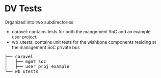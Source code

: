 <!---
# SPDX-FileCopyrightText: 2020 Efabless Corporation
#
# Licensed under the Apache License, Version 2.0 (the "License");
# you may not use this file except in compliance with the License.
# You may obtain a copy of the License at
#
#      http://www.apache.org/licenses/LICENSE-2.0
#
# Unless required by applicable law or agreed to in writing, software
# distributed under the License is distributed on an "AS IS" BASIS,
# WITHOUT WARRANTIES OR CONDITIONS OF ANY KIND, either express or implied.
# See the License for the specific language governing permissions and
# limitations under the License.
#
# SPDX-License-Identifier: Apache-2.0
-->

# DV Tests

Organized into two subdirectories:
  * caravel: contains tests for both the mangement SoC and an example user project.
  * wb_utests: contains unit tests for the wishbone components residing at the management SoC private bus

<pre>
├── caravel
│   ├── mgmt_soc
│   ├── user_proj_example
└── wb_utests
</pre>


